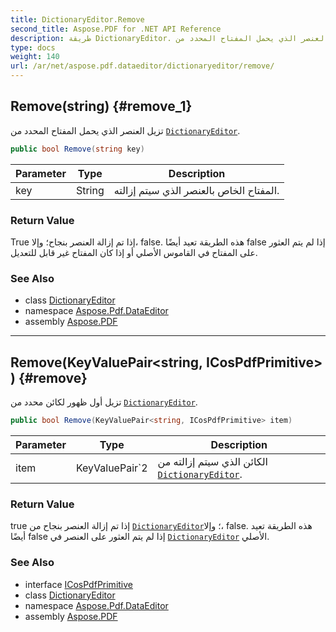 ```yaml
---
title: DictionaryEditor.Remove
second_title: Aspose.PDF for .NET API Reference
description: طريقة DictionaryEditor. تزيل العنصر الذي يحمل المفتاح المحدد من DictionaryEditor
type: docs
weight: 140
url: /ar/net/aspose.pdf.dataeditor/dictionaryeditor/remove/
---
```

## Remove(string) {#remove_1}

تزيل العنصر الذي يحمل المفتاح المحدد من [`DictionaryEditor`](../).

```csharp
public bool Remove(string key)
```

| Parameter | Type | Description |
| --- | --- | --- |
| key | String | المفتاح الخاص بالعنصر الذي سيتم إزالته. |

### Return Value

True إذا تم إزالة العنصر بنجاح؛ وإلا، false. هذه الطريقة تعيد أيضًا false إذا لم يتم العثور على المفتاح في القاموس الأصلي أو إذا كان المفتاح غير قابل للتعديل.

### See Also

* class [DictionaryEditor](../)
* namespace [Aspose.Pdf.DataEditor](../../../aspose.pdf.dataeditor/)
* assembly [Aspose.PDF](../../../)

---

## Remove(KeyValuePair&lt;string, ICosPdfPrimitive&gt;) {#remove}

تزيل أول ظهور لكائن محدد من [`DictionaryEditor`](../).

```csharp
public bool Remove(KeyValuePair<string, ICosPdfPrimitive> item)
```

| Parameter | Type | Description |
| --- | --- | --- |
| item | KeyValuePair`2 | الكائن الذي سيتم إزالته من [`DictionaryEditor`](../). |

### Return Value

true إذا تم إزالة العنصر بنجاح من [`DictionaryEditor`](../)؛ وإلا، false. هذه الطريقة تعيد أيضًا false إذا لم يتم العثور على العنصر في [`DictionaryEditor`](../) الأصلي.

### See Also

* interface [ICosPdfPrimitive](../../icospdfprimitive/)
* class [DictionaryEditor](../)
* namespace [Aspose.Pdf.DataEditor](../../../aspose.pdf.dataeditor/)
* assembly [Aspose.PDF](../../../)